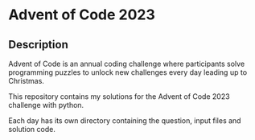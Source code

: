 # Advent of Code 2023

## Description

Advent of Code is an annual coding challenge where participants solve programming puzzles to unlock new challenges every day leading up to Christmas.

This repository contains my solutions for the Advent of Code 2023 challenge with python.

Each day has its own directory containing the question, input files and solution code.
